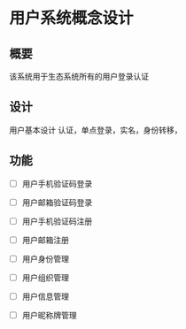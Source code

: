 # 用户系统概念设计



## 概要

该系统用于生态系统所有的用户登录认证

## 设计

用户基本设计 认证，单点登录，实名，身份转移，

## 功能

- [ ] 用户手机验证码登录

- [ ] 用户邮箱验证码登录

- [ ] 用户手机验证码注册

- [ ] 用户邮箱注册

- [ ] 用户身份管理

- [ ] 用户组织管理

- [ ] 用户信息管理

- [ ] 用户昵称牌管理


